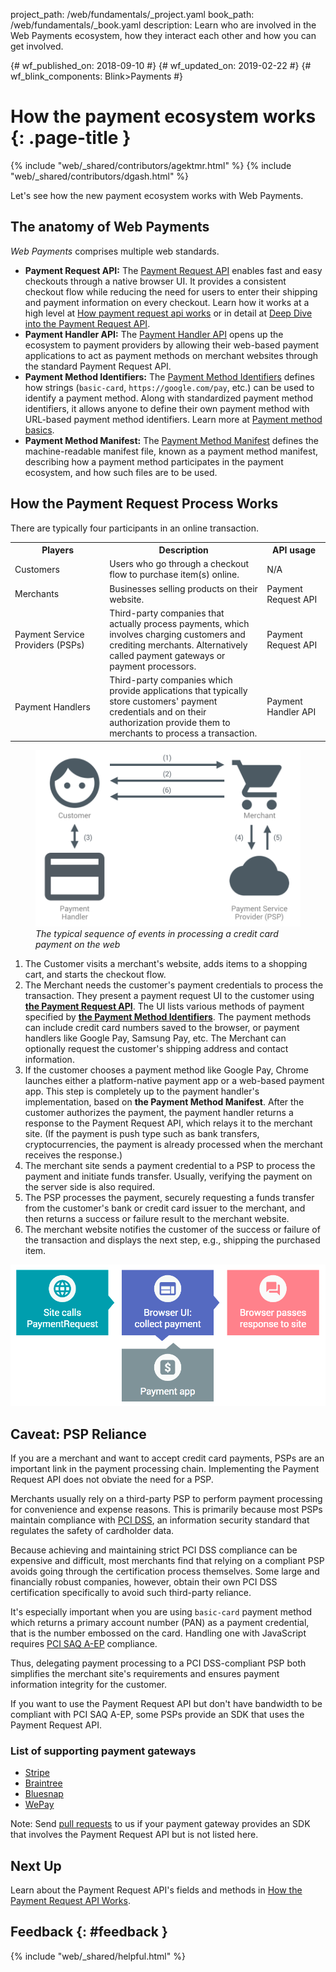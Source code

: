 project_path: /web/fundamentals/_project.yaml
book_path: /web/fundamentals/_book.yaml
description: Learn who are involved in the Web Payments ecosystem, how they interact each other and how you can get involved.

{# wf_published_on: 2018-09-10 #}
{# wf_updated_on: 2019-02-22 #}
{# wf_blink_components: Blink>Payments #}

# How the payment ecosystem works {: .page-title }

{% include "web/_shared/contributors/agektmr.html" %}
{% include "web/_shared/contributors/dgash.html" %}

Let's see how the new payment ecosystem works with Web Payments.

## The anatomy of Web Payments

_Web Payments_ comprises multiple web standards.

*   **Payment Request API:** The [Payment Request
    API](https://www.w3.org/TR/payment-request/) enables fast and easy checkouts
    through a native browser UI. It provides a consistent checkout flow while
    reducing the need for users to enter their shipping and payment information
    on every checkout. Learn how it works at a high level at [How payment request
    api works](/web/fundamentals/payments/basics/how-payment-request-api-works) or in detail at
    [Deep Dive into the Payment Request
    API](/web/fundamentals/payments/merchant-guide/deep-dive-into-payment-request).
*   **Payment Handler API:** The [Payment Handler
    API](https://w3c.github.io/payment-handler/) opens up the ecosystem to
    payment providers by allowing their web-based payment applications to act as
    payment methods on merchant websites through the standard Payment Request
    API.
*   **Payment Method Identifiers:** The [Payment Method
    Identifiers](https://w3c.github.io/payment-method-id/) defines how strings
    (`basic-card`, `https://google.com/pay`, etc.) can be used to identify a
    payment method. Along with standardized payment method identifiers, it
    allows anyone to define their own payment method with URL-based payment
    method identifiers. Learn more at [Payment method
    basics](/web/fundamentals/payments/basics/payment-method-basics).
*   **Payment Method Manifest:** The [Payment Method
    Manifest](https://w3c.github.io/payment-method-manifest/) defines the
    machine-readable manifest file, known as a payment method manifest,
    describing how a payment method participates in the payment ecosystem, and
    how such files are to be used.

## How the Payment Request Process Works

There are typically four participants in an online transaction.

<table>
  <tr>
   <th style="width:30%;">Players</th>
   <th style="width:50%;">Description</th>
   <th style="width:20%;">API usage</th>
  </tr>
  <tr>
   <td>Customers</td>
   <td>Users who go through a checkout flow to purchase item(s) online.
   </td>
   <td>N/A</td>
  </tr>
  <tr>
   <td>Merchants</td>
   <td>Businesses selling products on their website.
   </td>
   <td>Payment Request API</td>
  </tr>
  <tr>
   <td>Payment Service Providers (PSPs)</td>
   <td>Third-party companies that actually process payments,
   which involves charging customers and crediting merchants.
   Alternatively called payment gateways or payment processors.
   </td>
   <td>Payment Request API</td>
  </tr>
  <tr>
   <td>Payment Handlers</td>
   <td>Third-party companies which provide applications that typically
   store customers' payment credentials and on their authorization
   provide them to merchants to process a transaction.
   </td>
   <td>Payment Handler API</td>
  </tr>
</table>

<figure>
  <img src="../images/payment-ecosystem/payment-interactions.png" alt="" />
  <figcaption><i>The typical sequence of events in processing a credit card
  payment on the web</i></figcaption>
</figure>

1.  The Customer visits a merchant's website, adds items to a shopping cart, and
    starts the checkout flow.
1.  The Merchant needs the customer's payment credentials to process the
    transaction. They present a payment request UI to the customer using [**the
    Payment Request
    API**](/web/fundamentals/payments/basics/how-payment-request-api-works). The
    UI lists various methods of payment specified by [**the Payment Method
    Identifiers**](/web/fundamentals/payments/basics/payment-method-basics). The
    payment methods can include credit card numbers saved to the browser, or
    payment handlers like Google Pay, Samsung Pay, etc. The Merchant can
    optionally request the customer's shipping address and contact information.
1.  If the customer chooses a payment method like Google Pay, Chrome launches
    either a platform-native payment app or a web-based payment app. This step
    is completely up to the payment handler's implementation, based on **the
    Payment Method Manifest**. After the customer authorizes the payment, the
    payment handler returns a response to the Payment Request API, which relays
    it to the merchant site. (If the payment is push type such as bank
    transfers, cryptocurrencies, the payment is already processed when the
    merchant receives the response.)
1.  The merchant site sends a payment credential to a PSP to process the payment
    and initiate funds transfer. Usually, verifying the payment on the server
    side is also required.
1.  The PSP processes the payment, securely requesting a funds transfer from the
    customer's bank or credit card issuer to the merchant, and then returns a
    success or failure result to the merchant website.
1.  The merchant website notifies the customer of the success or failure of the
    transaction and displays the next step, e.g., shipping the purchased item.

![](../images/payment-ecosystem/payment-transaction-process.png)

## Caveat: PSP Reliance

If you are a merchant and want to accept credit card payments, PSPs are an
important link in the payment processing chain. Implementing the Payment Request
API does not obviate the need for a PSP.

Merchants usually rely on a third-party PSP to perform payment processing for
convenience and expense reasons. This is primarily because most PSPs maintain
compliance with [PCI
DSS](https://en.wikipedia.org/wiki/Payment_Card_Industry_Data_Security_Standard),
an information security standard that regulates the safety of cardholder data.

Because achieving and maintaining strict PCI DSS compliance can be expensive and
difficult, most merchants find that relying on a compliant PSP avoids going
through the certification process themselves. Some large and financially robust
companies, however, obtain their own PCI DSS certification specifically to avoid
such third-party reliance.

It's especially important when you are using `basic-card` payment method which
returns a primary account number (PAN) as a payment credential, that is the
number embossed on the card. Handling one with JavaScript requires [PCI SAQ
A-EP](https://www.pcisecuritystandards.org/documents/PCI-DSS-v3_2-SAQ-A_EP.pdf)
compliance.

Thus, delegating payment processing to a PCI DSS-compliant PSP both simplifies
the merchant site's requirements and ensures payment information integrity for
the customer.

If you want to use the Payment Request API but don't have bandwidth to be
compliant with PCI SAQ A-EP, some PSPs provide an SDK that uses the Payment
Request API.

### List of supporting payment gateways

* [Stripe](https://stripe.com/docs/stripe-js/elements/payment-request-button)
* [Braintree](https://developers.braintreepayments.com/guides/payment-request/overview)
* [Bluesnap](https://developers.bluesnap.com/v8976-Basics/docs/payment-request-api)
* [WePay](https://developer.wepay.com/docs/mobile/payment-request-api)

Note: Send [pull requests](https://github.com/google/WebFundamentals/pulls) to
us if your payment gateway provides an SDK that involves the Payment Request API
but is not listed here.

## Next Up

Learn about the Payment Request API's fields and methods in [How the Payment
Request API
Works](/web/fundamentals/payments/basics/how-payment-request-api-works).

## Feedback {: #feedback }

{% include "web/_shared/helpful.html" %}
